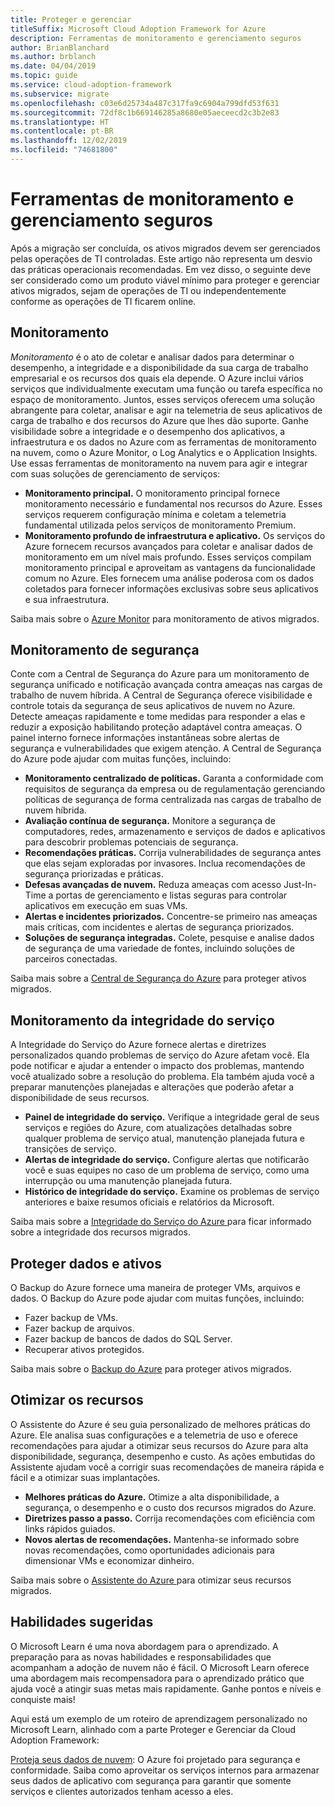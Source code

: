 ```yaml
---
title: Proteger e gerenciar
titleSuffix: Microsoft Cloud Adoption Framework for Azure
description: Ferramentas de monitoramento e gerenciamento seguros
author: BrianBlanchard
ms.author: brblanch
ms.date: 04/04/2019
ms.topic: guide
ms.service: cloud-adoption-framework
ms.subservice: migrate
ms.openlocfilehash: c03e6d25734a487c317fa9c6904a799dfd53f631
ms.sourcegitcommit: 72df8c1b669146285a8680e05aeceecd2c3b2e83
ms.translationtype: HT
ms.contentlocale: pt-BR
ms.lasthandoff: 12/02/2019
ms.locfileid: "74681800"
---
```

# <a name="secure-monitoring-and-management-tools"></a>Ferramentas de monitoramento e gerenciamento seguros

Após a migração ser concluída, os ativos migrados devem ser gerenciados pelas operações de TI controladas. Este artigo não representa um desvio das práticas operacionais recomendadas. Em vez disso, o seguinte deve ser considerado como um produto viável mínimo para proteger e gerenciar ativos migrados, sejam de operações de TI ou independentemente conforme as operações de TI ficarem online.

## <a name="monitoring"></a>Monitoramento

*Monitoramento* é o ato de coletar e analisar dados para determinar o desempenho, a integridade e a disponibilidade da sua carga de trabalho empresarial e os recursos dos quais ela depende. O Azure inclui vários serviços que individualmente executam uma função ou tarefa específica no espaço de monitoramento. Juntos, esses serviços oferecem uma solução abrangente para coletar, analisar e agir na telemetria de seus aplicativos de carga de trabalho e dos recursos do Azure que lhes dão suporte. Ganhe visibilidade sobre a integridade e o desempenho dos aplicativos, a infraestrutura e os dados no Azure com as ferramentas de monitoramento na nuvem, como o Azure Monitor, o Log Analytics e o Application Insights. Use essas ferramentas de monitoramento na nuvem para agir e integrar com suas soluções de gerenciamento de serviços:

- **Monitoramento principal.** O monitoramento principal fornece monitoramento necessário e fundamental nos recursos do Azure. Esses serviços requerem configuração mínima e coletam a telemetria fundamental utilizada pelos serviços de monitoramento Premium.
- **Monitoramento profundo de infraestrutura e aplicativo.** Os serviços do Azure fornecem recursos avançados para coletar e analisar dados de monitoramento em um nível mais profundo. Esses serviços compilam monitoramento principal e aproveitam as vantagens da funcionalidade comum no Azure. Eles fornecem uma análise poderosa com os dados coletados para fornecer informações exclusivas sobre seus aplicativos e sua infraestrutura.

Saiba mais sobre o [Azure Monitor](https://docs.microsoft.com/azure/azure-monitor/overview) para monitoramento de ativos migrados.

## <a name="security-monitoring"></a>Monitoramento de segurança

Conte com a Central de Segurança do Azure para um monitoramento de segurança unificado e notificação avançada contra ameaças nas cargas de trabalho de nuvem híbrida. A Central de Segurança oferece visibilidade e controle totais da segurança de seus aplicativos de nuvem no Azure. Detecte ameaças rapidamente e tome medidas para responder a elas e reduzir a exposição habilitando proteção adaptável contra ameaças. O painel interno fornece informações instantâneas sobre alertas de segurança e vulnerabilidades que exigem atenção. A Central de Segurança do Azure pode ajudar com muitas funções, incluindo:

- **Monitoramento centralizado de políticas.** Garanta a conformidade com requisitos de segurança da empresa ou de regulamentação gerenciando políticas de segurança de forma centralizada nas cargas de trabalho de nuvem híbrida.
- **Avaliação contínua de segurança.** Monitore a segurança de computadores, redes, armazenamento e serviços de dados e aplicativos para descobrir problemas potenciais de segurança.
- **Recomendações práticas.** Corrija vulnerabilidades de segurança antes que elas sejam exploradas por invasores. Inclua recomendações de segurança priorizadas e práticas.
- **Defesas avançadas de nuvem.** Reduza ameaças com acesso Just-In-Time a portas de gerenciamento e listas seguras para controlar aplicativos em execução em suas VMs.
- **Alertas e incidentes priorizados.** Concentre-se primeiro nas ameaças mais críticas, com incidentes e alertas de segurança priorizados.
- **Soluções de segurança integradas.** Colete, pesquise e analise dados de segurança de uma variedade de fontes, incluindo soluções de parceiros conectadas.

Saiba mais sobre a [Central de Segurança do Azure](https://docs.microsoft.com/azure/security-center) para proteger ativos migrados.

## <a name="service-health-monitoring"></a>Monitoramento da integridade do serviço

A Integridade do Serviço do Azure fornece alertas e diretrizes personalizados quando problemas de serviço do Azure afetam você. Ela pode notificar e ajudar a entender o impacto dos problemas, mantendo você atualizado sobre a resolução do problema. Ela também ajuda você a preparar manutenções planejadas e alterações que poderão afetar a disponibilidade de seus recursos.

- **Painel de integridade do serviço.** Verifique a integridade geral de seus serviços e regiões do Azure, com atualizações detalhadas sobre qualquer problema de serviço atual, manutenção planejada futura e transições de serviço.
- **Alertas de integridade do serviço.** Configure alertas que notificarão você e suas equipes no caso de um problema de serviço, como uma interrupção ou uma manutenção planejada futura.
- **Histórico de integridade do serviço.** Examine os problemas de serviço anteriores e baixe resumos oficiais e relatórios da Microsoft.

Saiba mais sobre a [Integridade do Serviço do Azure ](https://docs.microsoft.com/azure/service-health) para ficar informado sobre a integridade dos recursos migrados.

## <a name="protect-assets-and-data"></a>Proteger dados e ativos

O Backup do Azure fornece uma maneira de proteger VMs, arquivos e dados. O Backup do Azure pode ajudar com muitas funções, incluindo:

- Fazer backup de VMs.
- Fazer backup de arquivos.
- Fazer backup de bancos de dados do SQL Server.
- Recuperar ativos protegidos.

Saiba mais sobre o [Backup do Azure](https://docs.microsoft.com/azure/backup) para proteger ativos migrados.

## <a name="optimize-resources"></a>Otimizar os recursos

O Assistente do Azure é seu guia personalizado de melhores práticas do Azure. Ele analisa suas configurações e a telemetria de uso e oferece recomendações para ajudar a otimizar seus recursos do Azure para alta disponibilidade, segurança, desempenho e custo. As ações embutidas do Assistente ajudam você a corrigir suas recomendações de maneira rápida e fácil e a otimizar suas implantações.

- **Melhores práticas do Azure.** Otimize a alta disponibilidade, a segurança, o desempenho e o custo dos recursos migrados do Azure.
- **Diretrizes passo a passo.** Corrija recomendações com eficiência com links rápidos guiados.
- **Novos alertas de recomendações.** Mantenha-se informado sobre novas recomendações, como oportunidades adicionais para dimensionar VMs e economizar dinheiro.

Saiba mais sobre o [Assistente do Azure ](https://docs.microsoft.com/azure/advisor/advisor-overview) para otimizar seus recursos migrados.

## <a name="suggested-skills"></a>Habilidades sugeridas

O Microsoft Learn é uma nova abordagem para o aprendizado. A preparação para as novas habilidades e responsabilidades que acompanham a adoção de nuvem não é fácil. O Microsoft Learn oferece uma abordagem mais recompensadora para o aprendizado prático que ajuda você a atingir suas metas mais rapidamente. Ganhe pontos e níveis e conquiste mais!

Aqui está um exemplo de um roteiro de aprendizagem personalizado no Microsoft Learn, alinhado com a parte Proteger e Gerenciar da Cloud Adoption Framework: 

[Proteja seus dados de nuvem](https://docs.microsoft.com/learn/paths/secure-your-cloud-data/): O Azure foi projetado para segurança e conformidade. Saiba como aproveitar os serviços internos para armazenar seus dados de aplicativo com segurança para garantir que somente serviços e clientes autorizados tenham acesso a eles.
